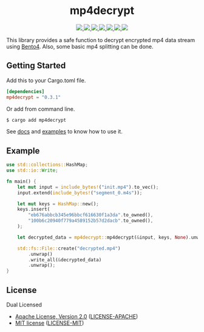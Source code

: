 <h1 align="center">mp4decrypt</h1>

<p align="center">
  <a href="https://crates.io/crates/mp4decrypt">
    <img src="https://img.shields.io/crates/d/mp4decrypt?style=flat-square">
  </a>
  <a href="https://crates.io/crates/mp4decrypt">
    <img src="https://img.shields.io/crates/v/mp4decrypt?style=flat-square">
  </a>
  <a href="https://github.com/clitic/mp4decrypt">
    <img src="https://img.shields.io/github/actions/workflow/status/clitic/mp4decrypt/tests.yml?logo=github&style=flat-square">
  </a>
  <a href="https://docs.rs/mp4decrypt/latest/mp4decrypt">
    <img src="https://img.shields.io/docsrs/mp4decrypt?logo=docsdotrs&style=flat-square">
  </a>
  <a href="https://github.com/clitic/mp4decrypt#license">
    <img src="https://img.shields.io/crates/l/mp4decrypt?style=flat-square">
  </a>
  <a href="https://github.com/clitic/mp4decrypt">
    <img src="https://img.shields.io/github/repo-size/clitic/mp4decrypt?style=flat-square">
  </a>
  <a href="https://github.com/clitic/mp4decrypt">
    <img src="https://img.shields.io/tokei/lines/github/clitic/mp4decrypt?logo=github&style=flat-square">
  </a>
</p>

This library provides a safe function to decrypt encrypted mp4 data stream using [Bento4](https://github.com/axiomatic-systems/Bento4). Also, some basic mp4 splitting can be done.

## Getting Started

Add this to your Cargo.toml file.

```toml
[dependencies]
mp4decrypt = "0.3.1"
```

Or add from command line.

```bash
$ cargo add mp4decrypt
```

See [docs](https://docs.rs/mp4decrypt/latest/mp4decrypt) and [examples](https://github.com/clitic/mp4decrypt/tree/main/examples) to 
know how to use it.

## Example

```rust
use std::collections::HashMap;
use std::io::Write;

fn main() {
    let mut input = include_bytes!("init.mp4").to_vec();
    input.extend(include_bytes!("segment_0.m4s"));

    let mut keys = HashMap::new();
    keys.insert(
        "eb676abbcb345e96bbcf616630f1a3da".to_owned(),
        "100b6c20940f779a4589152b57d2dacb".to_owned(),
    );

    let decrypted_data = mp4decrypt::mp4decrypt(&input, keys, None).unwrap();

    std::fs::File::create("decrypted.mp4")
        .unwrap()
        .write_all(&decrypted_data)
        .unwrap();
}
```

## License

Dual Licensed

- [Apache License, Version 2.0](https://www.apache.org/licenses/LICENSE-2.0) ([LICENSE-APACHE](LICENSE-APACHE))
- [MIT license](https://opensource.org/licenses/MIT) ([LICENSE-MIT](LICENSE-MIT))
